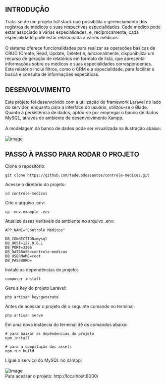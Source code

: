 ## INTRODUÇÃO
Trata-se de um projeto full stack que possibilita o gerenciamento dos registros de médicos e suas respectivas especialidades. Cada médico pode estar associado a várias especialidades, e, reciprocamente, cada especialidade pode estar relacionada a vários médicos. 
<br/><br/>
O sistema oferece funcionalidades para realizar as operações básicas de CRUD (Create, Read, Update, Delete) e, adicionalmente, disponibiliza um recurso de geração de relatórios em formato de lista, que apresenta informações sobre os médicos e suas especialidades correspondentes. Este relatório inclui filtros, como o CRM e a especialidade, para facilitar a busca e consulta de informações específicas.

## DESENVOLVIMENTO
Este projeto foi desenvolvido com a utilização do framework Laravel no lado do servidor, enquanto para a interface do usuário, utilizou-se o Blade. Quanto à persistência de dados, optou-se por empregar o banco de dados MySQL, através do ambiente de desenvolvimento Xampp.
<br/><br/>
A modelagem do banco de dados pode ser visualizada na ilustração abaixo: <br/><br/>
![image](https://github.com/tadeubdossantos/controle-medicos/assets/86169857/382a08e2-f127-4ea3-84c8-98d7f2c2e06b)

## PASSO À PASSO PARA RODAR O PROJETO

Clone o repositório:
```
git clone https://github.com/tadeubdossantos/controle-medicos.git
```
Acesse o diretório do projeto:
```
cd controle-medicos
```
Crie o arquivo .env:
```
cp .env.example .env
```
Atualize essas variáveis de ambiente no arquivo .env:
```
APP_NAME="Controle Médicos"

DB_CONNECTION=mysql
DB_HOST=127.0.0.1
DB_PORT=3306
DB_DATABASE=controle-medicos
DB_USERNAME=root
DB_PASSWORD=
```
Instale as dependências do projeto:
```
composer install
```
Gere a key do projeto Laravel:
```
php artisan key:generate
```
Antes de acessar o projeto dê o seguinte comando no terminal:
```
php artisan serve
```
Em uma nova instância do terminal dê os comandos abaixo:
```
# para baixar as depêndencias do projeto
npm install 

# para a compilação dos assets
npm run build
```
Ligue o serviço do MySQL no xampp: <br/><br/>
![image](https://github.com/tadeubdossantos/controle-medicos/assets/86169857/fc752c74-ae72-473c-acca-852f8df5e53d)
<br/>
Para acessar o projeto: http://localhost:8000/



